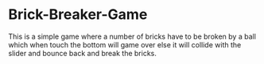 # Brick-Breaker-Game
This is a simple game where a number of bricks have to be broken by a ball which when touch the bottom will game over else it will collide with the slider and bounce back and break the bricks.
